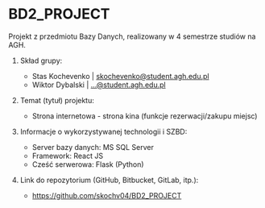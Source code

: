 # BD2_PROJECT

Projekt z przedmiotu Bazy Danych, realizowany w 4 semestrze studiów na AGH.

1) Skład grupy: 
   - Stas Kochevenko | skochevenko@student.agh.edu.pl
   - Wiktor Dybalski | ...@student.agh.edu.pl

2) Temat (tytuł) projektu: 
   - Strona internetowa - strona kina (funkcje rezerwacji/zakupu miejsc)

3) Informacje o wykorzystywanej technologii i SZBD:
   - Server bazy danych:
     MS SQL Server
   - Framework:
     React JS
   - Cześć serwerowa:
     Flask (Python)

4) Link do repozytorium (GitHub, Bitbucket, GitLab, itp.): 
   - https://github.com/skochv04/BD2_PROJECT